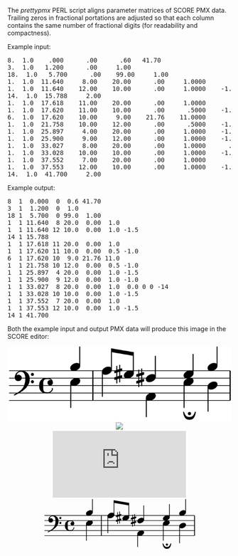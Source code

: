 The _prettypmx_ PERL script aligns parameter matrices of SCORE PMX
data.  Trailing zeros in fractional portations are adjusted so that
each column contains the same number of fractional digits (for
readability and compactness).

Example input:

<pre>
8.  1.0    .000      .00      .60   41.70
3.  1.0   1.200      .00     1.00
18.  1.0   5.700      .00    99.00     1.00
1.  1.0  11.640     8.00    20.00      .00     1.0000
1.  1.0  11.640    12.00    10.00      .00     1.0000    -1.50
14.  1.0  15.788     2.00
1.  1.0  17.618    11.00    20.00      .00     1.0000
1.  1.0  17.620    11.00    10.00      .00      .5000    -1.00      .00
6.  1.0  17.620    10.00     9.00    21.76    11.0000
1.  1.0  21.758    10.00    12.00      .00      .5000    -1.00      .00
1.  1.0  25.897     4.00    20.00      .00     1.0000    -1.50
1.  1.0  25.900     9.00    12.00      .00     1.0000    -1.00
1.  1.0  33.027     8.00    20.00      .00     1.0000      .00      .00      .00   -14.00
1.  1.0  33.028    10.00    10.00      .00     1.0000    -1.50
1.  1.0  37.552     7.00    20.00      .00     1.0000
1.  1.0  37.553    12.00    10.00      .00     1.0000    -1.50
14.  1.0  41.700     2.00
</pre>

Example output:

<pre>
8  1  0.000  0  0.6 41.70
3  1  1.200  0  1.0
18 1  5.700  0 99.0  1.00
1  1 11.640  8 20.0  0.00  1.0
1  1 11.640 12 10.0  0.00  1.0 -1.5
14 1 15.788 
1  1 17.618 11 20.0  0.00  1.0
1  1 17.620 11 10.0  0.00  0.5 -1.0
6  1 17.620 10  9.0 21.76 11.0
1  1 21.758 10 12.0  0.00  0.5 -1.0
1  1 25.897  4 20.0  0.00  1.0 -1.5
1  1 25.900  9 12.0  0.00  1.0 -1.0
1  1 33.027  8 20.0  0.00  1.0  0.0 0 0 -14
1  1 33.028 10 10.0  0.00  1.0 -1.5
1  1 37.552  7 20.0  0.00  1.0
1  1 37.553 12 10.0  0.00  1.0 -1.5
14 1 41.700
</pre>

Both the example input and output PMX data will produce this image in the SCORE editor:

<center>
   <img type="image/svg+xml" src="example/example.svg?raw=true">
</center>

<center>
   <img type="image/svg+xml" src="http://htmlpreview.github.com/?http://raw.github.com/craigsapp/prettypmx/master/example/example.svg">
</center>

<center>
   <object type="image/svg+xml" data="http://htmlpreview.github.com/?http://raw.github.com/craigsapp/prettypmx/master/example/example.svg">
</object>
</center>

<center>
   <embed type="image/svg+xml" src="http://htmlpreview.github.com/?http://raw.github.com/craigsapp/prettypmx/master/example/example.svg">
</center>

<center>
<!DOCTYPE svg PUBLIC "-//W3C//DTD SVG 1.1//EN"
  "http://www.w3.org/Graphics/SVG/1.1/DTD/svg11.dtd">
<svg version="1.1"
     xmlns="http://www.w3.org/2000/svg"
     xmlns:xlink="http://www.w3.org/1999/xlink"
     viewBox="37 0 114 38"
     width="342" height="114">
<g transform="translate(0,86) scale(1,-1) scale(.01800) translate(2100,27250)" stroke-linejoin="round" color="black" stroke="currentColor" fill="none" stroke-width="26.7067"  fill-rule="evenodd">
<defs>
<g id="P00">
<path  d="
M118 -168
L162 -168
L200 -162
L256 -143
L306 -118
L350 -87
L368 -68
L400 -31
L418 6
L425 43
L425 68
L418 93
L412 106
L393 131
L368 150
L356 156
L337 162
L306 168
L262 168
L225 162
L187 150
L168 143
L118 118
L75 87
L56 68
L25 31
L6 -6
L0 -43
L0 -68
L6 -93
L12 -106
L31 -131
L56 -150
L68 -156
L87 -162
L118 -168
Z" fill="currentColor"/>
</g>
</defs>
<defs>
<g id="P01">
<path  d="
M-356 400
L-356 -425
M-218 -375
L-218 450
"/>
<path  d="
M-125 212
L-125 262
L-450 162
L-450 81
L-125 181
L-125 212
Z" fill="currentColor"/>
<path  d="
M-125 -93
L-125 -56
L-450 -156
L-450 -237
L-125 -137
L-125 -93
Z" fill="currentColor"/>
</g>
</defs>
<path stroke-width="20.0300" d="
M0 -24000
L6255 -24000
M0 -23790
L6255 -23790
M0 -23580
L6255 -23580
M0 -23370
L6255 -23370
M0 -23160
L6255 -23160
"/>
<path  d="
M180 -23381
L187 -23400
L198 -23415
L213 -23430
L232 -23437
L255 -23441
L262 -23441
L288 -23437
L307 -23430
L322 -23418
L333 -23403
L341 -23388
L345 -23366
L345 -23355
L341 -23336
L333 -23321
L318 -23306
L307 -23298
L292 -23291
L273 -23287
L255 -23287
L232 -23295
L221 -23302
L210 -23321
L198 -23310
L202 -23283
L210 -23261
L217 -23246
L236 -23216
L213 -23238
L202 -23253
L195 -23268
L183 -23298
L176 -23328
L176 -23351
L180 -23381
Z" fill="currentColor"/>
<path  d="
M236 -23216
L262 -23197
L285 -23186
L307 -23178
L330 -23175
"/>
<path  d="
M277 -23782
L322 -23756
L375 -23722
L431 -23677
L480 -23628
L502 -23598
L528 -23561
L543 -23531
L558 -23497
L566 -23471
L570 -23445
L573 -23411
L573 -23385
L570 -23347
L562 -23321
L551 -23291
L540 -23268
L521 -23242
L502 -23223
L480 -23208
L465 -23197
L438 -23186
L412 -23178
L378 -23175
L330 -23175
L375 -23182
L393 -23190
L416 -23205
L438 -23231
L450 -23250
L461 -23280
L468 -23317
L472 -23362
L472 -23403
L468 -23463
L461 -23505
L453 -23538
L442 -23576
L423 -23617
L408 -23643
L386 -23673
L360 -23703
L345 -23718
L318 -23741
L288 -23763
L266 -23778
L221 -23805
L150 -23842
L150 -23846
L198 -23823
L277 -23782
Z" fill="currentColor"/>
<path  d="
M633 -23272
L637 -23280
L645 -23291
L656 -23295
L667 -23295
L678 -23291
L686 -23280
L690 -23272
L690 -23257
L686 -23250
L678 -23238
L667 -23235
L656 -23235
L645 -23238
L637 -23250
L633 -23257
L633 -23272
Z" fill="currentColor"/>
<path  d="
M633 -23478
L637 -23486
L645 -23497
L656 -23501
L667 -23501
L678 -23497
L686 -23486
L690 -23478
L690 -23463
L686 -23456
L678 -23445
L667 -23441
L656 -23441
L645 -23445
L637 -23456
L633 -23463
L633 -23478
Z" fill="currentColor"/>
<path  d="
M1226 -23651
L1226 -23685
L1215 -23718
L1181 -23752
L1147 -23775
L1091 -23786
L1057 -23786
M1068 -23381
L1102 -23381
L1158 -23392
L1181 -23403
L1215 -23437
L1226 -23482
L1226 -23505
"/>
<path  d="
M1080 -23786
L1035 -23786
L978 -23775
L933 -23752
L911 -23730
L888 -23696
L877 -23673
L866 -23617
L866 -23561
L877 -23493
L900 -23448
L933 -23415
L967 -23392
L1023 -23381
L1080 -23381
L1012 -23392
L978 -23415
L967 -23437
L956 -23482
L956 -23685
L967 -23730
L978 -23752
L1012 -23775
L1080 -23786
Z" fill="currentColor"/>
<path  d="
M1226 -23516
L1215 -23538
L1203 -23550
L1181 -23561
L1147 -23561
L1125 -23550
L1113 -23538
L1102 -23516
L1102 -23482
L1113 -23460
L1125 -23448
L1147 -23437
L1181 -23437
L1203 -23448
L1215 -23460
L1226 -23482
L1226 -23516
Z" fill="currentColor"/>
<use transform="translate(1746,-23475) scale(.600)" stroke-width="44.511" xlink:href="#P00"/>
<path  d="
M1746 -23506
L1746 -24210
"/>
<use transform="translate(1746,-23055) scale(.600)" stroke-width="44.511" xlink:href="#P00"/>
<path  d="
M2001 -23023
L2001 -22477
"/>
<path  d="
M2368 -24000
L2368 -23160
M2374 -24000
L2374 -23160
"/>
<use transform="translate(2642,-23160) scale(.600)" stroke-width="44.511" xlink:href="#P00"/>
<path  d="
M2642 -23191
L2642 -23895
"/>
<use transform="translate(2643,-23160) scale(.600)" stroke-width="44.511" xlink:href="#P00"/>
<path  d="
M2898 -23128
L2898 -22530
"/>
<path stroke-width=".0000" d="
M3519 -22740
L3519 -22635
L2898 -22530
L2898 -22635
L3519 -22740
L3519 -22635
Z" fill="currentColor"/>
<use transform="translate(3263,-23265) scale(.600)" stroke-width="44.511" xlink:href="#P00"/>
<use transform="translate(3263,-23265) scale(.600)" stroke-width="44.511" xlink:href="#P01"/>
<path  d="
M3518 -23233
L3518 -22635
"/>
<use transform="translate(3884,-23895) scale(.600)" stroke-width="44.511" xlink:href="#P00"/>
<path  d="
M3884 -23926
L3884 -24472
"/>
<use transform="translate(3885,-23370) scale(.600)" stroke-width="44.511" xlink:href="#P00"/>
<use transform="translate(3885,-23370) scale(.600)" stroke-width="44.511" xlink:href="#P01"/>
<path  d="
M4140 -23338
L4140 -22740
"/>
<use transform="translate(4954,-23475) scale(.600)" stroke-width="44.511" xlink:href="#P00"/>
<path  d="
M4954 -23506
L4954 -24210
"/>
<path  d="
M5272 -24330
L5265 -24371
L5254 -24412
L5242 -24442
L5231 -24465
L5216 -24487
L5197 -24506
L5171 -24521
L5149 -24528
L5122 -24532
L5089 -24532
L5062 -24528
L5040 -24521
L5014 -24506
L4995 -24487
L4980 -24465
L4969 -24442
L4957 -24412
L4946 -24371
L4939 -24330
L4965 -24390
L4976 -24412
L4984 -24423
L4999 -24442
L5021 -24461
L5036 -24468
L5047 -24472
L5059 -24476
L5081 -24480
L5130 -24480
L5152 -24476
L5164 -24472
L5175 -24468
L5190 -24461
L5212 -24442
L5227 -24423
L5235 -24412
L5246 -24390
L5272 -24330
Z" fill="currentColor"/>
<path  d="
M5137 -24378
L5130 -24393
L5115 -24401
L5096 -24401
L5081 -24393
L5074 -24378
L5074 -24360
L5081 -24348
L5096 -24341
L5115 -24341
L5130 -24348
L5137 -24360
L5137 -24378
Z" fill="currentColor"/>
<use transform="translate(4954,-23265) scale(.600)" stroke-width="44.511" xlink:href="#P00"/>
<path  d="
M5209 -23233
L5209 -22687
"/>
<use transform="translate(5632,-23580) scale(.600)" stroke-width="44.511" xlink:href="#P00"/>
<path  d="
M5632 -23611
L5632 -24315
"/>
<use transform="translate(5632,-23055) scale(.600)" stroke-width="44.511" xlink:href="#P00"/>
<path  d="
M5887 -23023
L5887 -22477
"/>
<path  d="
M6255 -24000
L6255 -23160
M6261 -24000
L6261 -23160
"/>
</g>
</svg>
<?SCORE version="4"
#SVG_SCALE: 3
8  1  0.000  0  0.6 41.70
3  1  1.200  0  1.0
18 1  5.700  0 99.0   1.00
1  1 11.640  8 20.0   0.00  1.0
1  1 11.640 12 10.0   0.00  1.0 -1.5
14 1 15.788
1  1 17.618 11 20.0   0.00  1.0
1  1 17.620 11 10.0   0.00  0.5 -1.0
6  1 17.620 10  9.0  21.76 11.0
1  1 21.758 10 12.0   0.00  0.5 -1.0
1  1 25.897  4 20.0   0.00  1.0 -1.5
1  1 25.900  9 12.0   0.00  1.0 -1.0
1  1 33.027  8 20.0   0.00  1.0  0.0 0 0 -14
1  1 33.028 10 10.0   0.00  1.0 -1.5
1  1 37.552  7 20.0   0.00  1.0
1  1 37.553 12 10.0   0.00  1.0 -1.5
14 1 41.700
?>
</center>

